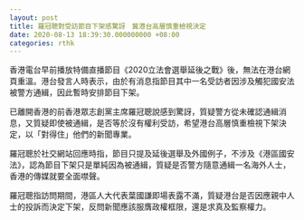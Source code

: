 ```yaml
---
layout: post
title: 羅冠聰對受訪節目下架感驚訝　冀港台高層慎重檢視決定
date: 2020-08-13 18:39:30.000000000 +08:00
categories: rthk
---
```


香港電台早前播放特備直播節目《2020立法會選舉延後之戰》後，無法在港台網頁重溫。港台發言人時表示，由於有消息指節目其中一名受訪者因涉及觸犯國安法被警方通緝，因此暫時安排節目下架。

已離開香港的前香港眾志創黨主席羅冠聰說感到驚訝，質疑警方從未確認通緝消息，又質疑即使被通緝，是否等於沒有權利受訪，希望港台高層慎重檢視下架決定，以「對得住」他們的新聞專業。

羅冠聰於社交網站回應時指，節目只提及延後選舉及外國例子，不涉及《港區國安法》，認為節目下架只是單純因為被通緝，質疑是否警方隨意通緝一名海外人士，香港的傳媒就要全面噤聲。

羅冠聰指訪問期間，港區人大代表葉國謙即場表露不滿，質疑港台是否因應親中人士的投訴而決定下架，反問新聞應該服膺政權框限，還是求真及監察權力。
